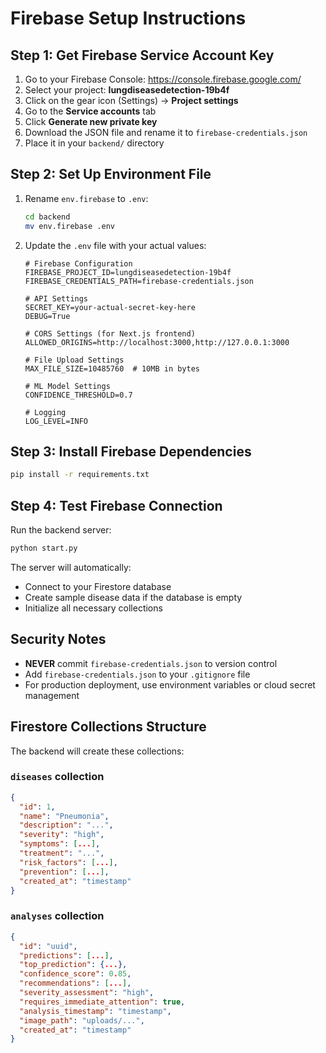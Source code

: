 # Firebase Setup Instructions

## Step 1: Get Firebase Service Account Key

1. Go to your Firebase Console: https://console.firebase.google.com/
2. Select your project: **lungdiseasedetection-19b4f**
3. Click on the gear icon (Settings) → **Project settings**
4. Go to the **Service accounts** tab
5. Click **Generate new private key**
6. Download the JSON file and rename it to `firebase-credentials.json`
7. Place it in your `backend/` directory

## Step 2: Set Up Environment File

1. Rename `env.firebase` to `.env`:
   ```bash
   cd backend
   mv env.firebase .env
   ```

2. Update the `.env` file with your actual values:
   ```env
   # Firebase Configuration
   FIREBASE_PROJECT_ID=lungdiseasedetection-19b4f
   FIREBASE_CREDENTIALS_PATH=firebase-credentials.json

   # API Settings
   SECRET_KEY=your-actual-secret-key-here
   DEBUG=True

   # CORS Settings (for Next.js frontend)
   ALLOWED_ORIGINS=http://localhost:3000,http://127.0.0.1:3000

   # File Upload Settings
   MAX_FILE_SIZE=10485760  # 10MB in bytes

   # ML Model Settings
   CONFIDENCE_THRESHOLD=0.7

   # Logging
   LOG_LEVEL=INFO
   ```

## Step 3: Install Firebase Dependencies

```bash
pip install -r requirements.txt
```

## Step 4: Test Firebase Connection

Run the backend server:
```bash
python start.py
```

The server will automatically:
- Connect to your Firestore database
- Create sample disease data if the database is empty
- Initialize all necessary collections

## Security Notes

- **NEVER** commit `firebase-credentials.json` to version control
- Add `firebase-credentials.json` to your `.gitignore` file
- For production deployment, use environment variables or cloud secret management

## Firestore Collections Structure

The backend will create these collections:

### `diseases` collection
```json
{
  "id": 1,
  "name": "Pneumonia",
  "description": "...",
  "severity": "high",
  "symptoms": [...],
  "treatment": "...",
  "risk_factors": [...],
  "prevention": [...],
  "created_at": "timestamp"
}
```

### `analyses` collection
```json
{
  "id": "uuid",
  "predictions": [...],
  "top_prediction": {...},
  "confidence_score": 0.85,
  "recommendations": [...],
  "severity_assessment": "high",
  "requires_immediate_attention": true,
  "analysis_timestamp": "timestamp",
  "image_path": "uploads/...",
  "created_at": "timestamp"
}
``` 
